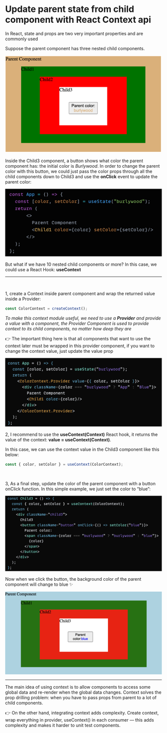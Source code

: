 # Update parent state from child component with React Context api

In React, state and props are two very important properties and are commonly used

Suppose the parent component has three nested child components.

<img src='image/nestChildren.png' alt='nest' />

Inside the Child3 component, a button shows what color the parent component has: the initial color is _Burlywood_. In order to change the parent color with this button, we could just pass the color props through all the child components down to Child3 and use the **onClick** event to update the parent color:

<img src='image/props-context.png' alt='props' />

But what if we have 10 nested child components or more?
In this case, we could use a React Hook: **useContext**

<hr />
<br />

1, create a Context inside parent component and wrap the returned value inside a Provider:

```jsx
const ColorContext = createContext();
```

_To make this context module useful, we need to use a **Provider** and provide a value with a component, the Provider Component is used to provide context to its child components, no matter how deep they are_

👉 The important thing here is that all components that want to use the context later must be wrapped in this provider component, if you want to change the context value, just update the value prop

<img src='image/props-context1.png' alt='props' />

<br />

2, I recommend to use the **useContext(Context)** React hook, it returns the value of the context: **value = useContext(Context)**.

In this case, we can use the context value in the Child3 component like this below:

```jsx
const { color, setColor } = useContext(ColorContext);
```

<br />

3, As a final step, update the color of the parent component with a button onClick function. In this simple example, we just set the color to “blue”:

<img src='image/props-context2.png' alt='props' />

Now when we click the button, the background color of the parent component will change to blue ✨

<img src='image/context-result.png' alt='context' />

<hr />

The main idea of using context is to allow components to access some global data and re-render when the global data changes. Context solves the prop drilling problem: when you have to pass props from parent to a lot of child components.

👉 On the other hand, integrating context adds complexity. Create context, wrap everything in provider, useContext() in each consumer — this adds complexity and makes it harder to unit test components.

